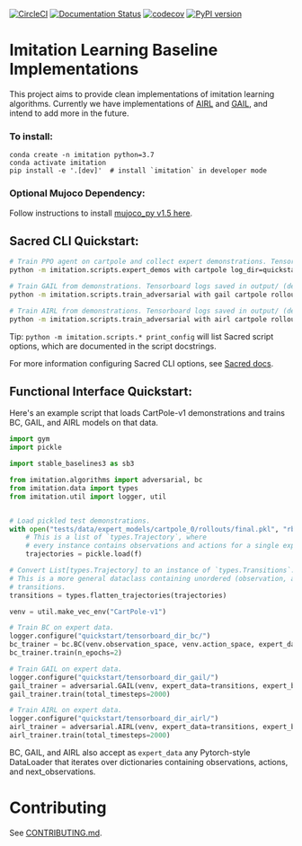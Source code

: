 [![CircleCI](https://circleci.com/gh/HumanCompatibleAI/imitation.svg?style=svg)](https://circleci.com/gh/HumanCompatibleAI/imitation)
[![Documentation Status](https://readthedocs.org/projects/imitation/badge/?version=latest)](https://imitation.readthedocs.io/en/latest/?badge=latest)
[![codecov](https://codecov.io/gh/HumanCompatibleAI/imitation/branch/master/graph/badge.svg)](https://codecov.io/gh/HumanCompatibleAI/imitation)
[![PyPI version](https://badge.fury.io/py/imitation.svg)](https://badge.fury.io/py/imitation)


# Imitation Learning Baseline Implementations

This project aims to provide clean implementations of imitation learning algorithms.
Currently we have implementations of [AIRL](https://arxiv.org/abs/1710.11248) and 
[GAIL](https://arxiv.org/abs/1606.03476), and intend to add more in the future.

### To install:
```
conda create -n imitation python=3.7
conda activate imitation
pip install -e '.[dev]'  # install `imitation` in developer mode
```

### Optional Mujoco Dependency:

Follow instructions to install [mujoco\_py v1.5 here](https://github.com/openai/mujoco-py/tree/498b451a03fb61e5bdfcb6956d8d7c881b1098b5#install-mujoco).


## Sacred CLI Quickstart:

```bash
# Train PPO agent on cartpole and collect expert demonstrations. Tensorboard logs saved in `quickstart/rl/`
python -m imitation.scripts.expert_demos with cartpole log_dir=quickstart/rl/

# Train GAIL from demonstrations. Tensorboard logs saved in output/ (default log directory).
python -m imitation.scripts.train_adversarial with gail cartpole rollout_path=quickstart/rl/rollouts/final.pkl

# Train AIRL from demonstrations. Tensorboard logs saved in output/ (default log directory).
python -m imitation.scripts.train_adversarial with airl cartpole rollout_path=quickstart/rl/rollouts/final.pkl
```
Tip: `python -m imitation.scripts.* print_config` will list Sacred script options, which are documented
in the script docstrings.

For more information configuring Sacred CLI options, see [Sacred docs](https://sacred.readthedocs.io/en/stable/).


## Functional Interface Quickstart:

Here's an example script that loads CartPole-v1 demonstrations and trains BC, GAIL, and AIRL models on that data.

```python
import gym
import pickle

import stable_baselines3 as sb3

from imitation.algorithms import adversarial, bc
from imitation.data import types
from imitation.util import logger, util


# Load pickled test demonstrations.
with open("tests/data/expert_models/cartpole_0/rollouts/final.pkl", "rb") as f:
    # This is a list of `types.Trajectory`, where
    # every instance contains observations and actions for a single expert demonstration.
    trajectories = pickle.load(f)

# Convert List[types.Trajectory] to an instance of `types.Transitions`.
# This is a more general dataclass containing unordered (observation, actions, next_observation)
# transitions.
transitions = types.flatten_trajectories(trajectories)

venv = util.make_vec_env("CartPole-v1")

# Train BC on expert data. 
logger.configure("quickstart/tensorboard_dir_bc/")
bc_trainer = bc.BC(venv.observation_space, venv.action_space, expert_data=transitions)
bc_trainer.train(n_epochs=2)

# Train GAIL on expert data.
logger.configure("quickstart/tensorboard_dir_gail/")
gail_trainer = adversarial.GAIL(venv, expert_data=transitions, expert_batch_size=32, gen_algo=sb3.PPO(venv))
gail_trainer.train(total_timesteps=2000)

# Train AIRL on expert data.
logger.configure("quickstart/tensorboard_dir_airl/")
airl_trainer = adversarial.AIRL(venv, expert_data=transitions, expert_batch_size=32, gen_algo=sb3.PPO(venv))
airl_trainer.train(total_timesteps=2000)
```

BC, GAIL, and AIRL also accept as `expert_data` any Pytorch-style DataLoader that iterates over dictionaries containing observations, actions, and next\_observations.

# Contributing
See [CONTRIBUTING.md](CONTRIBUTING.md).
